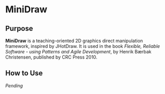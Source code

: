 MiniDraw
========

Purpose
---

**MiniDraw** is a teaching-oriented 2D graphics direct manipulation framework, inspired by JHotDraw. 
It is used in the book *Flexible, Reliable Software - using Patterns and Agile Development*, by Henrik Bærbak Christensen, published by
CRC Press 2010.

How to Use
---

*Pending*